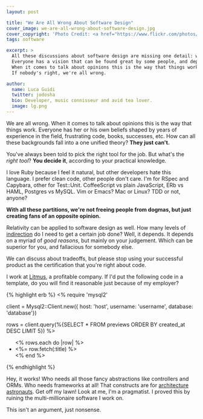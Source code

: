 ```yaml
---
layout: post

title: "We Are All Wrong About Software Design"
cover_image: we-are-all-wrong-about-software-design.jpg
cover_copyright: 'Photo Credit: <a href="https://www.flickr.com/photos/15923063@N00/7777982086/">David Goehring</a> via <a href="http://compfight.com">Compfight</a> <a href="https://creativecommons.org/licenses/by-nd/2.0/">cc</a>'
tags: software

excerpt: >
  All these discussions about software design are missing one detail: we are all wrong.
  Everyone has a vision that can be found great by some people, and deprecable by others.
  When it comes to talk about opinions this is the way that things work.
  If nobody's right, we're all wrong.

author:
  name: Luca Guidi
  twitter: jodosha
  bio: Developer, music connisseur and avid tea lover.
  image: lg.png
---
```


We are all wrong. When it comes to talk about opinions this is the way that things work.
Everyone has her or his own beliefs shaped by years of experience in the field, frustrating code, books, successes, etc.
How can all these backgrounds fall into a one unified theory? **They just can't.**

You've always been told to pick the right tool for the job.
But what's the _right tool_?
**You decide it**, according to your practical knowledge.

I love Ruby because I feel it natural, but other developers hate this language.
I prefer clean code, other people don't care.
I'm for RSpec and Capybara, other for Test::Unit.
CoffeeScript vs plain JavaScript, ERb vs HAML, Postgres vs MySQL.
Vim or Emacs? Mac or Linux? TDD or not, anyone?

**With all these partitions, we're not freeing people from dogmas, but just creating fans of an opposite opinion.**

Relativity can be applied to software design as well.
How many levels of [indirection](http://en.wikipedia.org/wiki/Indirection) do I need to get a certain job done?
Well, it depends. It depends on a myriad of _good reasons_, but mainly on your judgement.
Which can be superior for you, and fallacious for somebody else.

We can discuss about tradeoffs, but please stop using your successful product as the certification that you're right about code.

I work at [Litmus](https://litmus.com), a profitable company.
If I'd put the following code in a template, do you will find it reasonable just because of my employer?

{% highlight erb %}
<%
  require 'mysql2'

  client = Mysql2::Client.new({
    host: 'host',
    username: 'username',
    database: 'database'})

  rows = client.query(%{SELECT * FROM previews
    ORDER BY created_at DESC
    LIMIT 5})
%>

<ul>
<% rows.each do |row| %>
  <li><%= row.fetch(:title) %></li>
<% end %>
</ul>
{% endhighlight %}

Hey, it works!
Who needs all those fancy abstractions like controllers and ORMs. Who needs frameworks at all!
That constructs are for [architecture astronauts](http://www.joelonsoftware.com/articles/fog0000000018.html). Get off my lawn!
Look at me, I'm a pragmatist.
I proved this by ruining the multi-millionaire software I work on.

This isn't an argument, just nonsense.
